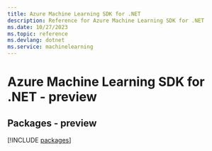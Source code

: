 ```yaml
---
title: Azure Machine Learning SDK for .NET
description: Reference for Azure Machine Learning SDK for .NET
ms.date: 10/27/2023
ms.topic: reference
ms.devlang: dotnet
ms.service: machinelearning
---
```

# Azure Machine Learning SDK for .NET - preview
## Packages - preview
[!INCLUDE [packages](machine-learning-index.md)]